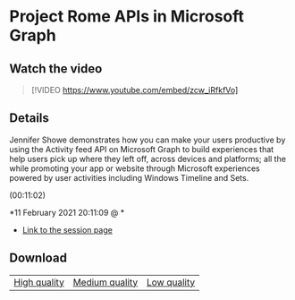 # Project Rome APIs in Microsoft Graph 

## Watch the video
> [!VIDEO https://www.youtube.com/embed/zcw_iRfkfVo]

## Details

<p>Jennifer Showe demonstrates how you can make your users productive by using the Activity feed API on Microsoft Graph to build experiences that help users pick up where they left off, across devices and platforms; all the while promoting your app or website through Microsoft experiences powered by user activities including Windows Timeline and Sets.</p> (00:11:02)

*11 February 2021 20:11:09 @ *

- [Link to the session page](https://channel9.msdn.com/Events/Build/2018/THR5013)

## Download

||||
|:--:|:----:|:-:|
|[High quality](https://sec.ch9.ms/ch9/a279/83d95d3e-01ea-4241-a036-fe8a153fa279/THR5013_high.mp4)|[Medium quality](https://sec.ch9.ms/ch9/a279/83d95d3e-01ea-4241-a036-fe8a153fa279/THR5013_mid.mp4)|[Low quality](https://sec.ch9.ms/ch9/a279/83d95d3e-01ea-4241-a036-fe8a153fa279/THR5013.mp4)